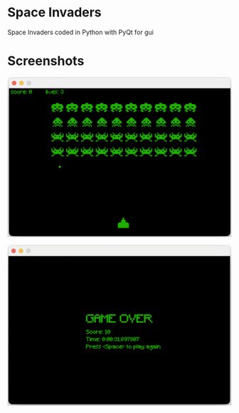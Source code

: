 # Space Invaders

Space Invaders coded in Python with PyQt for gui

# Screenshots

![Gameplay](/screenshots/screenshot1.png)

![Game over screen](/screenshots/screenshot2.png)


